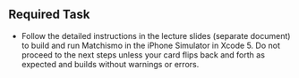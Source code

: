 ## Required Task
-  Follow the detailed instructions in the lecture slides (separate document) to build and run Matchismo in the iPhone Simulator in Xcode 5. Do not proceed to the next steps unless your card flips back and forth as expected and builds without warnings or errors.
